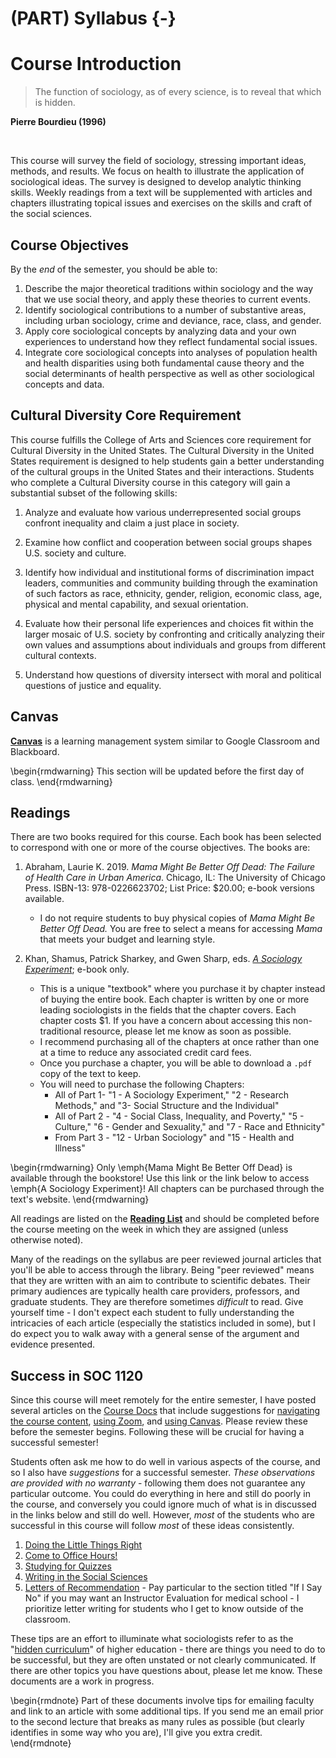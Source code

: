 # (PART) Syllabus {-}

# Course Introduction

> The function of sociology, as of every science, is to reveal that which is hidden.

**Pierre Bourdieu (1996)**

</br>

This course will survey the field of sociology, stressing important ideas, methods, and results. We focus on health to illustrate the application of sociological ideas. The survey is designed to develop analytic thinking skills. Weekly readings from a text will be supplemented with articles and chapters illustrating topical issues and exercises on the skills and craft of the social sciences.

## Course Objectives

By the *end* of the semester, you should be able to:

  1. Describe the major theoretical traditions within sociology and the way that we use social theory, and apply these theories to current events.
  2. Identify sociological contributions to a number of substantive areas, including urban sociology, crime and deviance, race, class, and gender.
  3. Apply core sociological concepts by analyzing data and your own experiences to understand how they reflect fundamental social issues.
  4. Integrate core sociological concepts into analyses of population health and health disparities using both fundamental cause theory and the social determinants of health perspective as well as other sociological concepts and data.

## Cultural Diversity Core Requirement

This course fulfills the College of Arts and Sciences core requirement for Cultural Diversity in the United States. The Cultural Diversity in the United States requirement is designed to help students gain a better understanding of the cultural groups in the United States and their interactions. Students who complete a Cultural Diversity course in this category will gain a substantial subset of the following skills:

1.  Analyze and evaluate how various underrepresented social groups confront inequality and claim a just place in society.

2.  Examine how conflict and cooperation between social groups shapes U.S. society and culture.

3.  Identify how individual and institutional forms of discrimination impact leaders, communities and community building through the examination of such factors as race, ethnicity, gender, religion, economic class, age, physical and mental capability, and sexual orientation.

4.  Evaluate how their personal life experiences and choices fit within the larger mosaic of U.S. society by confronting and critically analyzing their own values and assumptions about individuals and groups from different cultural contexts.

5.  Understand how questions of diversity intersect with moral and political questions of justice and equality.

## Canvas

**<a href = "https://Canvas.slu.edu" target = "_blank">Canvas</a>** is a learning management system similar to Google Classroom and Blackboard. 

\begin{rmdwarning}
This section will be updated before the first day of class.
\end{rmdwarning}

## Readings

There are two books required for this course. Each book has been selected to correspond with one or more of the course objectives. The books are:

1.  Abraham, Laurie K. 2019. *Mama Might Be Better Off Dead: The Failure of Health Care in Urban America*. Chicago, IL: The University of Chicago Press. ISBN-13: 978-0226623702; List Price: $20.00; e-book versions available.
    * I do not require students to buy physical copies of *Mama Might Be Better Off Dead.* You are free to select a means for accessing *Mama* that meets your budget and learning style.

2. Khan, Shamus, Patrick Sharkey, and Gwen Sharp, eds. *<a href = "https://www.sociologyexperiment.com" target = "_blank">A Sociology Experiment</a>*; e-book only.
    * This is a unique "textbook" where you purchase it by chapter instead of buying the entire book. Each chapter is written by one or more leading sociologists in the fields that the chapter covers. Each chapter costs $1. If you have a concern about accessing this non-traditional resource, please let me know as soon as possible. 
    * I recommend purchasing all of the chapters at once rather than one at a time to reduce any associated credit card fees.
    * Once you purchase a chapter, you will be able to download a `.pdf` copy of the text to keep.
    * You will need to purchase the following Chapters:
      * All of Part 1- "1 - A Sociology Experiment," "2 - Research Methods," and "3- Social Structure and the Individual"
      * All of Part 2 - "4 - Social Class, Inequality, and Poverty," "5 - Culture," "6 - Gender and Sexuality," and "7 - Race and Ethnicity"
      * From Part 3 - "12 - Urban Sociology" and "15 - Health and Illness"

\begin{rmdwarning}
Only \emph{Mama Might Be Better Off Dead} is available through the
bookstore! Use this link or the link below to access \emph{A Sociology
Experiment}! All chapters can be purchased through the text's website.
\end{rmdwarning}

All readings are listed on the [**Reading List**](/syllabus/lecture-schedule.html) and should be completed before the course meeting on the week in which they are assigned (unless otherwise noted). 

Many of the readings on the syllabus are peer reviewed journal articles that you'll be able to access through the library. Being "peer reviewed" means that they are written with an aim to contribute to scientific debates. Their primary audiences are typically health care providers, professors, and graduate students. They are therefore sometimes *difficult* to read. Give yourself time - I don't expect each student to fully understanding the intricacies of each article (especially the statistics included in some), but I do expect you to walk away with a general sense of the argument and evidence presented.

## Success in SOC 1120

Since this course will meet remotely for the entire semester, I have posted several articles on the <a href = "https://slu-soc1120.github.io/docs/" target = "_blank">Course Docs</a> that include suggestions for <a href = "https://slu-soc1120.github.io/docs/start_around/" target = "_blank">navigating the course content</a>,  <a href = "https://slu-soc1120.github.io/docs/start_zoom/" target = "_blank">using Zoom</a>, and <a href = "https://slu-soc1120.github.io/docs/start_canvas/" target = "_blank">using Canvas</a>. Please review these before the semester begins. Following these will be crucial for having a successful semester!

Students often ask me how to do well in various aspects of the course, and so I also have *suggestions* for a successful semester. *These observations are provided with no warranty* - following them does not guarantee any particular outcome. You could do everything in here and still do poorly in the course, and conversely you could ignore much of what is in discussed in the links below and still do well. However, *most* of the students who are successful in this course will follow *most* of these ideas consistently.

1. <a href = "https://slu-soc1120.github.io/docs/resources_little-things/" target = "_blank">Doing the Little Things Right</a>
2. <a href = "https://slu-soc1120.github.io/docs/resources_office-hours/" target = "_blank">Come to Office Hours!</a>
3. <a href = "https://slu-soc1120.github.io/docs/resources_quizzes/" target = "_blank">Studying for Quizzes</a>
4. <a href = "https://chris-prener.github.io/resources/students/writing/" target = "_blank">Writing in the Social Sciences</a>
5. <a href = "https://slu-soc1120.github.io/docs/resources_letters/" target = "_blank">Letters of Recommendation</a> - Pay particular to the section titled "If I Say No" if you may want an Instructor Evaluation for medical school - I prioritize letter writing for students who I get to know outside of the classroom.

These tips are an effort to illuminate what sociologists refer to as the "[hidden curriculum](https://books.google.com/books?hl=en&lr=&id=5r-TAgAAQBAJ&oi=fnd&pg=PP1&dq=hidden+curriculum#v=onepage&q=hidden%20curriculum&f=false)" of higher education - there are things you need to do to be successful, but they are often unstated or not clearly communicated. If there are other topics you have questions about, please let me know. These documents are a work in progress.

\begin{rmdnote}
Part of these documents involve tips for emailing faculty and link to an
article with some additional tips. If you send me an email prior to the
second lecture that breaks as many rules as possible (but clearly
identifies in some way who you are), I'll give you extra credit.
\end{rmdnote}
